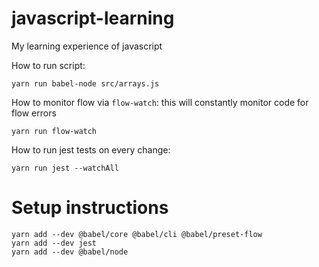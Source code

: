 # javascript-learning
My learning experience of javascript

How to run script:
```
yarn run babel-node src/arrays.js
```

How to monitor flow via `flow-watch`: this will constantly monitor code for
flow errors
```
yarn run flow-watch
```

How to run jest tests on every change:
```
yarn run jest --watchAll
```

# Setup instructions

```
yarn add --dev @babel/core @babel/cli @babel/preset-flow
yarn add --dev jest
yarn add --dev @babel/node
```
